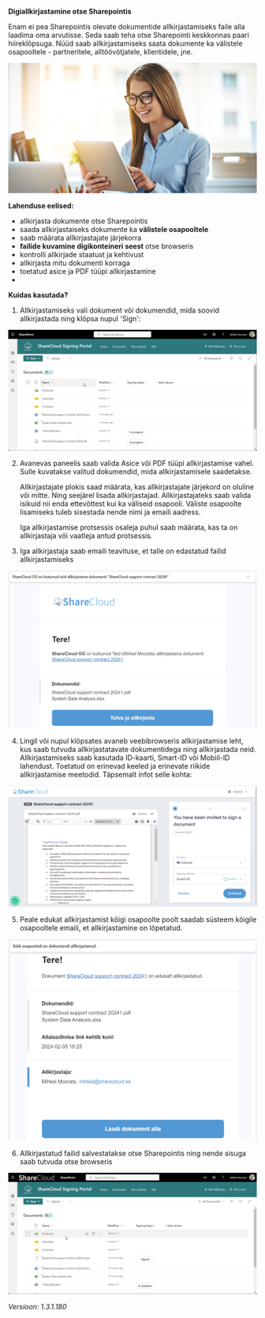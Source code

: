 **Digiallkirjastamine otse Sharepointis**

Enam ei pea Sharepointis olevate dokumentide allkirjastamiseks faile alla laadima oma arvutisse. Seda saab teha otse Sharepointi keskkonnas paari hiireklõpsuga. Nüüd saab allkirjastamiseks saata dokumente ka välistele osapooltele - partneritele, alltöövõtjatele, klientidele, jne.

![Woman giving digital signature in tablet](images/digitalSigningExternal/woman-signing-in-tablet.jpg)

**Lahenduse eelised:**

- allkirjasta dokumente otse Sharepointis
- saada allkirjastaiseks dokumente ka **välistele osapooltele**
- saab määrata allkirjastajate järjekorra
- **failide kuvamine digikonteineri seest** otse browseris
- kontrolli allkirjade staatust ja kehtivust
- allkirjasta mitu dokumenti korraga
- toetatud asice ja PDF tüüpi allkirjastamine
- 


**Kuidas kasutada?**

1. Allkirjastamiseks vali dokument või dokumendid, mida soovid allkirjastada ning klõpsa nupul 'Sign':

[![](images/digitalSigningExternal/StartExternalSiging.gif)](images/digitalSigningExternal/StartExternalSiging.gif)

2. Avanevas paneelis saab valida Asice või PDF tüüpi allkirjastamise vahel. Sulle kuvatakse valitud dokumendid, mida allkirjastamisele saadetakse. 

    Allkirjastajate plokis saad määrata, kas allkirjastajate järjekord on oluline või mitte. Ning seejärel lisada allkirjastajad. Allkirjastajateks saab valida isikuid nii enda ettevõttest kui ka väliseid osapooli. Väliste osapoolte lisamiseks tuleb sisestada nende nimi ja emaili aadress. 

    Iga allkirjastamise protsessis osaleja puhul saab määrata, kas ta on allkirjastaja või vaatleja antud protsessis.

3. Iga allkirjastaja saab emaili teavituse, et talle on edastatud failid allkirjastamiseks

[![](images/digitalSigningExternal/EmailForSigner.png)](images/digitalSigningExternal/EmailForSigner.png)

4. Lingil või nupul klõpsates avaneb veebibrowseris allkirjastamise leht, kus saab tutvuda allkirjastatavate dokumentidega ning allkirjastada neid. Allkirjastamiseks saab kasutada ID-kaarti, Smart-ID või Mobiil-ID lahendust. Toetatud on erinevad keeled ja erinevate riikide allkirjastamise meetodid. Täpsemalt infot selle kohta: 

[![](images/digitalSigningExternal/DokobitSigningPage.png)](images/digitalSigningExternal/DokobitSigningPage.png)

5. Peale edukat allkirjastamist kõigi osapoolte poolt saadab süsteem kõigile osapooltele emaili, et allkirjastamine on lõpetatud. 

[![](images/digitalSigningExternal/AllSignersSigned.png)](images/digitalSigningExternal/AllSignersSigned.png)

6. Allkirjastatud failid salvestatakse otse Sharepointis ning nende sisuga saab tutvuda otse browseris

[![](images/digitalSigningExternal/ViewSignedFiles.gif)](images/digitalSigningExternal/ViewSignedFiles.gif)


<!-- **PDF tüüpi allkirjastamine** -->


<!-- **Andmed kanduvad allkirjastatud failile üle**

Sageli kasutatakse dokumentide paremaks leidmiseks täiendavaid andmeveerge, mis dokumenti kirjeldavad (tähtaeg, lepingu number, vastutaja, jne).
Allkirjastamise käigus kantakse kõik valitud dokumendi andmed üle ka allkirjastatud failile.
Mitme dokumendi korraga allkirjastamisel saab valida millise dokumendi andmed loodavale allkirjastatud failile üle kantakse.

[![](images/digitalSigning/multipleFilesSigning.png)](images/digitalSigning/multipleFilesSigning.png)

**Kontrolli allkirju**

Juba allkirjastatud digikontreineri sisse on veidi keeruline vaadata. Selleks, et aru saada, kes on juba allkirjastanud võimaldab lahendus kontrollide allkirjade staatust ja kehtivust

[![](images/digitalSigning/check-signatures.gif)](images/digitalSigning/check-signatures.gif)

**Vaata konteineris olevaid faile**

Digiallkirjastatud failide hoidmisel Sharepointis on pikka aega olnud üks mure - konteiner-faili sisse nägemiseks pidi selle alla laadima. Oleme täiendanud digiallkirjastamise lahendust selliselt, et see võimaldab kasutajale kuvada ka konteineris olevaid faile. Tegime selle nii lihtsaks, et näed koguni faili sisu otse browserist.

[![](images/digitalSigning/viewingDigidocFiles.gif)](images/digitalSigning/viewingDigidocFiles.gif)

**Ülevaade allkirjastamise aktiivsusest**

Et aru saada, kui aktiivselt digiallkirjastamise lahendust kasutatakse kogub süsteem anonüümset infot allkirjastamiste kohta ning talletab iga kuu kohta info mitu allkirjastamist ning allkirja valideerimist on mingis SP saidis tehtud.

---

Uuendame ja arendame digiallkirjastamise lahendust pidevalt edasi ning kõiki lahenduses olemasolevaid võimalusi ei pruugi siin kirjelduses veel üleval olla.
Kui Sul on mõte või idee, mis peaks kindlasti veel ühes head digiallkirjastamise lahenduses olema - anna meile julgelt märku: <mihkel@sharecloud.ee> -->

_Versioon: 1.3.1.180_

